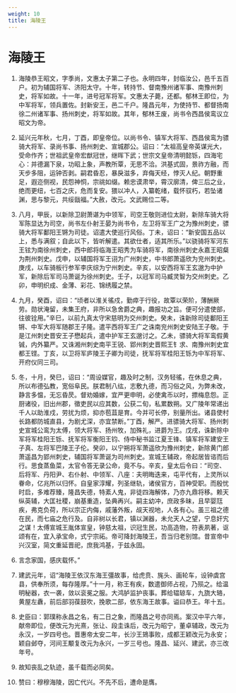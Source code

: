 ```yaml
---
weight: 10
title: 海陵王
---
```


# 海陵王

1. <span id="海陵王-1"></span>
海陵恭王昭文，字季尚，文惠太子第二子也。永明四年，封临汝公，邑千五百户。初为辅国将军、济阳太守。十年，转持节、督南豫州诸军事、南豫州刺史，将军如故。十一年，进号冠军将军。文惠太子薨，还都。郁林王即位，为中军将军，领兵置佐。封新安王，邑二千户。隆昌元年，为使持节、都督扬南徐二州诸军事、扬州刺史，将军如故。其年，郁林王废，尚书令西昌侯鸾议立昭文为帝。

2. <span id="海陵王-2"></span>
延兴元年秋，七月，丁酉，即皇帝位。以尚书令、镇军大将军、西昌侯鸾为骠骑大将军、录尚书事、扬州刺史、宣城郡公。诏曰：“太祖高皇帝英谋光大，受命作齐；世祖武皇帝宏猷冠世，继晖下武；世宗文皇帝清明懿铄，四海宅心：并德漏下泉，功昭上象，声教所覃，无思不洽。洪基式固，景祚方融，而天步多阻，运钟否剥。嗣君昏忍，暴戾滋多，弃侮天经，悖灭人纪。朝野重足，遐迩侧视，民怨神恫，宗祧如缀。赖忠谟肃举，霄汉廓清，俾三后之业，绝而更纽，七百之庆，危而复安。猥以冲人，入纂乾绪，载怀驭朽，若坠诸渊，思与黎元，共绥戩福。”大赦，改元。文武赐位二等。

3. <span id="海陵王-3"></span>
八月，甲辰，以新除卫尉萧谌为中领军，司空王敬则进位太尉，新除车骑大将军陈显达为司空，尚书左仆射王晏为尚书令，左卫将军王广之为豫州刺史，骠骑大将军鄱阳王锵为司徒。诏遣大使巡行风俗。丁未，诏曰：“新安国五品以上，悉与满叙；自此以下，皆听解遣。其欲仕者，适其所乐。”以骁骑将军河东王铉为南徐州刺史，西中郎将临海王昭秀为车骑将军，南徐州刺史永嘉王昭粲为荆州刺史。戊申，以辅国将军王诩为广州刺史，中书郎萧遥欣为兖州刺史。庚戌，以车骑板行参军李庆综为宁州刺史。辛亥，以安西将军王玄邈为中护军，新除后军司马萧诞为徐州刺史。壬子，以冠军司马臧灵智为交州刺史。乙卯，申明织成、金薄、彩花、锦绣履之禁。

4. <span id="海陵王-4"></span>
九月，癸酉，诏曰：“顷者以淮关徭戍，勤瘁于行役，故覃以荣阶，薄酬厥劳。勋状淹留，未集王府，非所以急舍爵之典，趣报功之旨。便可分遣使部，往彼铨用。”辛巳，以前九真太守宋慈明为交州刺史。癸未，诛新除司徒鄱阳王锵、中军大将军随郡王子隆。遣平西将军王广之诛南兖州刺史安陆王子敬。于是江州刺史晋安王子懋起兵，遣中护军王玄邈讨之。乙未，骠骑大将军鸾假黄铖，内外纂严。又诛湘州刺史南平王锐、郢州刺史晋熙王钅求、南豫州刺史宜都王铿。丁亥，以卫将军庐陵王子卿为司徒，抚军将军桂阳王铄为中军将军、开府仪同三司。

5. <span id="海陵王-5"></span>
冬，十月，癸巳，诏曰：“周设媒官，趣及时之制，汉务轻徭，在休息之典，所以布德弘教，宽俗阜民。朕君制八纮，志敷九德，而习俗之风，为弊未改，静言多愠，无忘昏昃。督劝婚嫁，宜严更申明，必使禽币以时，摽梅息怨。正厨诸役，旧出州郡，徵吏民以应其数，公获二旬，私累数朔。又广陵年常递出千人以助淮戍，劳扰为烦，抑亦苞苴是育。今并可长停，别量所出。诸县使村长路都防城直县，为剧尤深，亦宜禁断。”丁酉，解严。进骠骑大将军、扬州刺史宣城公鸾为太傅，领大将军、扬州牧，加殊礼，进爵为王。戊戌，诛新除中军将军桂阳王铄、抚军将军衡阳王钧、侍中秘书监江夏王锋、镇军将军建安王子真、左将军巴陵王子伦。癸卯，以宁朔将军萧遥欣为豫州刺史，新除黄门郎萧遥昌为郢州刺史，辅国将军萧诞为司州刺史。宣城王辅政，帝起居皆谘而后行。思食蒸鱼菜，太官令答无录公命，竟不与。辛亥，皇太后令曰：“司空、后将军、丹阳尹、右仆射、中领军、八座：夫明晦迭来，屯平代有，上灵所以眷命，亿兆所以归怀。自皇家淳耀，列圣继轨，诸侯官方，百神受职。而殷忧时启，多难荐臻，隆昌失德，特紊人鬼，非徒四海解体，乃亦九鼎将移。赖天纵英辅，大匡社稷，崩基重造，坠典再兴。嗣主幼冲，庶政多昧，且早婴尫疾，弗克负荷，所以宗正内侮，戚藩外叛，觇天视地，人各有心。虽三祖之德在民，而七庙之危行及。自非树以长君，镇以渊器，未允天人之望，宁息奸宄之谋！太傅宣城王胤体宣皇，钟慈太祖，识冠生民，功高造物，符表夙著，讴颂有在，宜入承宝命，式宁宗祏。帝可降封海陵王，吾当归老别馆。昔宣帝中兴汉室，简文重延晋祀，庶我鸿基，于兹永固。

6. <span id="海陵王-6"></span>
言念家国，感庆载怀。”

7. <span id="海陵王-7"></span>
建武元年，诏“海陵王依汉东海王彊故事，给虎贲、旄头、画轮车，设钟虡宫县，供奉所须，每存隆厚。”十一月，称王有疾，数遣御师占视，乃殒之。给温明秘器，衣一袭，敛以衮冕之服。大鸿胪监护丧事。葬给辒辌车，九旒大辂，黄屋左纛，前后部羽葆鼓吹，挽歌二部，依东海王故事。谥曰恭王。年十五。

8. <span id="海陵王-8"></span>
史臣曰：郭璞称永昌之名，有二日之象，而隆昌之号亦同焉。案汉中平六年，献帝即位，便改元为光熹，张让、段圭诛后，改元为昭宁，董卓辅政，改元为永汉，一岁四号也。晋惠帝太安二年，长沙王鳷事败，成都王颖改元为永安；颖自邺夺，河间王颙复改元为永兴，一岁三号也。隆昌、延兴、建武，亦三改年号。

9. <span id="海陵王-9"></span>
故知丧乱之轨迹，虽千载而必同矣。

10. <span id="海陵王-10"></span>
赞曰：穆穆海陵，因亡代兴。不先不后，遭命是膺。

